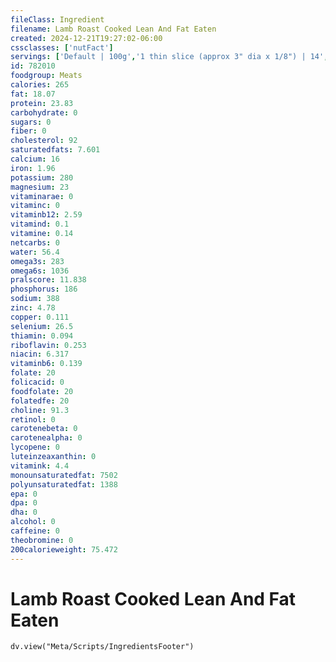 ```yaml
---
fileClass: Ingredient
filename: Lamb Roast Cooked Lean And Fat Eaten
created: 2024-12-21T19:27:02-06:00
cssclasses: ['nutFact']
servings: ['Default | 100g','1 thin slice (approx 3" dia x 1/8") | 14','1 medium slice (approx 3" dia x 1/4") | 28','1 thick slice (approx 3" dia x 3/8") | 42','1 oz, with bone, cooked (yield after bone removed) | 21','1 oz, with bone, raw (yield after cooking, bone removed) | 17','1 oz, boneless, cooked | 28','1 oz, boneless, raw (yield after cooking) | 20','1 cubic inch, boneless, cooked | 17','1 cup, cooked, diced | 134']
id: 782010
foodgroup: Meats
calories: 265
fat: 18.07
protein: 23.83
carbohydrate: 0
sugars: 0
fiber: 0
cholesterol: 92
saturatedfats: 7.601
calcium: 16
iron: 1.96
potassium: 280
magnesium: 23
vitaminarae: 0
vitaminc: 0
vitaminb12: 2.59
vitamind: 0.1
vitamine: 0.14
netcarbs: 0
water: 56.4
omega3s: 283
omega6s: 1036
pralscore: 11.838
phosphorus: 186
sodium: 388
zinc: 4.78
copper: 0.111
selenium: 26.5
thiamin: 0.094
riboflavin: 0.253
niacin: 6.317
vitaminb6: 0.139
folate: 20
folicacid: 0
foodfolate: 20
folatedfe: 20
choline: 91.3
retinol: 0
carotenebeta: 0
carotenealpha: 0
lycopene: 0
luteinzeaxanthin: 0
vitamink: 4.4
monounsaturatedfat: 7502
polyunsaturatedfat: 1388
epa: 0
dpa: 0
dha: 0
alcohol: 0
caffeine: 0
theobromine: 0
200calorieweight: 75.472
---
```


# Lamb Roast Cooked Lean And Fat Eaten

```dataviewjs
dv.view("Meta/Scripts/IngredientsFooter")
```